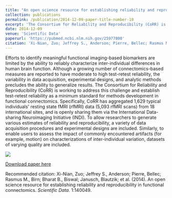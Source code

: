 ```yaml
---
title: "An open science resource for establishing reliability and reproducibility in functional connectomics"
collection: publications
permalink: /publication/2014-12-09-paper-title-number-10
excerpt: 'The Consortium for Reliability and Reproducibility (CoRR) is working to address this challenge and establish test-retest reliability as a minimum standard for methods development in functional connectomics.'
date: 2014-12-09
venue: 'Scientific Data'
paperurl: 'https://pubmed.ncbi.nlm.nih.gov/25977800'
citation: 'Xi-Nian, Zuo; Jeffrey S., Anderson; Pierre, Bellec; Rasmus M., Birn; Bharat B., Biswal; Janusch, Blautzik; et al. (2014). &quot;An open science resource for establishing reliability and reproducibility in functional connectomics.&quot; <i>Scientific Data</i>. 1:140049.'
---
```

Efforts to identify meaningful functional imaging-based biomarkers are limited by the ability to reliably characterize inter-individual differences in human brain function. Although a growing number of connectomics-based measures are reported to have moderate to high test-retest reliability, the variability in data acquisition, experimental designs, and analytic methods precludes the ability to generalize results. The Consortium for Reliability and Reproducibility (CoRR) is working to address this challenge and establish test-retest reliability as a minimum standard for methods development in functional connectomics. Specifically, CoRR has aggregated 1,629 typical individuals' resting state fMRI (rfMRI) data (5,093 rfMRI scans) from 18 international sites, and is openly sharing them via the International Data-sharing Neuroimaging Initiative (INDI). To allow researchers to generate various estimates of reliability and reproducibility, a variety of data acquisition procedures and experimental designs are included. Similarly, to enable users to assess the impact of commonly encountered artifacts (for example, motion) on characterizations of inter-individual variation, datasets of varying quality are included.

<img src='https://github.com/zuoxinian/CoRR/raw/master/logo/CoRR_140417_a-07.png' align="middle"><br/>

[Download paper here](https://www.nature.com/articles/sdata201449.pdf)

Recommended citation: Xi-Nian, Zuo; Jeffrey S., Anderson; Pierre, Bellec; Rasmus M., Birn; Bharat B., Biswal; Janusch, Blautzik; et al. (2014). An open science resource for establishing reliability and reproducibility in functional connectomics. <i>Scientific Data</i>. 1:140049.
